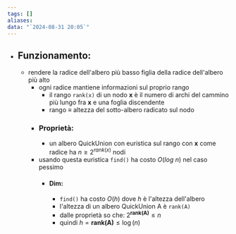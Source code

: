 ```yaml
---
tags: []
aliases: 
data: "`2024-08-31 20:05`"
---
```

- ## Funzionamento:
	- rendere la radice dell'albero più basso figlia della radice dell'albero più alto
		- ogni radice mantiene informazioni sul proprio rango
			- il rango `rank(x)` di un nodo __x__ è il numero di archi del cammino più lungo fra __x__ e una foglia discendente 
			- rango $\equiv$ altezza del sotto-albero radicato sul nodo 
		- ### Proprietà:
			- un albero QuickUnion con euristica sul rango con __x__ come radice ha $n\geq 2^{rank(x)}$ nodi 
		- usando questa euristica `find()` ha costo $O(log \ n)$ nel caso pessimo
			- #### Dim:
				- `find()` ha costo $O(h)$ dove $h$ è l'altezza dell'albero
				- l'altezza di un albero QuickUnion A è `rank(A)`
				- dalle proprietà so che: $2^{\mathbf{rank(A)}}\le n$ 
				- quindi $h=\mathbf{rank(A)}\le \log(n)$  
